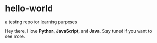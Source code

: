# hello-world
a testing repo for learning purposes

Hey there, I love **Python**, **JavaScript**, and **Java**.
Stay tuned if you want to see more.
